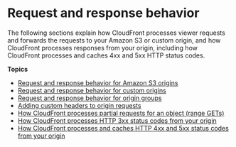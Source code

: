 # Request and response behavior<a name="RequestAndResponseBehavior"></a>

The following sections explain how CloudFront processes viewer requests and forwards the requests to your Amazon S3 or custom origin, and how CloudFront processes responses from your origin, including how CloudFront processes and caches 4xx and 5xx HTTP status codes\. 

**Topics**
+ [Request and response behavior for Amazon S3 origins](RequestAndResponseBehaviorS3Origin.md)
+ [Request and response behavior for custom origins](RequestAndResponseBehaviorCustomOrigin.md)
+ [Request and response behavior for origin groups](RequestAndResponseBehaviorOriginGroups.md)
+ [Adding custom headers to origin requests](add-origin-custom-headers.md)
+ [How CloudFront processes partial requests for an object \(range GETs\)](RangeGETs.md)
+ [How CloudFront processes HTTP 3xx status codes from your origin](http-3xx-status-codes.md)
+ [How CloudFront processes and caches HTTP 4xx and 5xx status codes from your origin](HTTPStatusCodes.md)